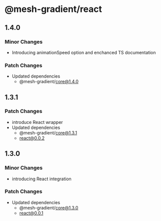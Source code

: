 # @mesh-gradient/react

## 1.4.0

### Minor Changes

- Introducing animationSpeed option and enchanced TS documentation

### Patch Changes

- Updated dependencies
  - @mesh-gradient/core@1.4.0

## 1.3.1

### Patch Changes

- introduce React wrapper
- Updated dependencies
  - @mesh-gradient/core@1.3.1
  - react@0.0.2

## 1.3.0

### Minor Changes

- introducing React integration

### Patch Changes

- Updated dependencies
  - @mesh-gradient/core@1.3.0
  - react@0.0.1
